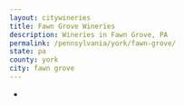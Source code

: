 ```yaml
---
layout: citywineries
title: Fawn Grove Wineries
description: Wineries in Fawn Grove, PA
permalink: /pennsylvania/york/fawn-grove/
state: pa
county: york
city: fawn grove
---
```

-
